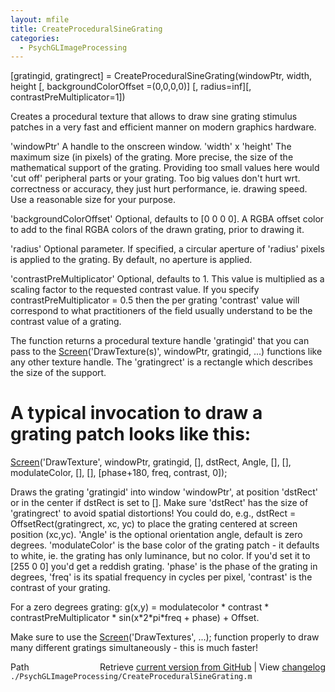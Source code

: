 ```yaml
---
layout: mfile
title: CreateProceduralSineGrating
categories:
  - PsychGLImageProcessing
---
```


\[gratingid, gratingrect\] = CreateProceduralSineGrating\(windowPtr, width, height \[, backgroundColorOffset =\(0,0,0,0\)\] \[, radius=inf\]\[, contrastPreMultiplicator=1\]\)

Creates a procedural texture that allows to draw sine grating stimulus patches
in a very fast and efficient manner on modern graphics hardware.

'windowPtr' A handle to the onscreen window.
'width' x 'height' The maximum size \(in pixels\) of the grating. More
precise, the size of the mathematical support of the grating. Providing too
small values here would 'cut off' peripheral parts or your grating. Too big
values don't hurt wrt. correctness or accuracy, they just hurt
performance, ie. drawing speed. Use a reasonable size for your purpose.

'backgroundColorOffset' Optional, defaults to \[0 0 0 0\]. A RGBA offset
color to add to the final RGBA colors of the drawn grating, prior to
drawing it.

'radius' Optional parameter. If specified, a circular aperture of
'radius' pixels is applied to the grating. By default, no aperture is
applied.

'contrastPreMultiplicator' Optional, defaults to 1. This value is
multiplied as a scaling factor to the requested contrast value. If you
specify contrastPreMultiplicator = 0.5 then the per grating 'contrast'
value will correspond to what practitioners of the field usually
understand to be the contrast value of a grating.


The function returns a procedural texture handle 'gratingid' that you can
pass to the [Screen](/docs/Screen)\('DrawTexture\(s\)', windowPtr, gratingid, ...\) functions
like any other texture handle. The 'gratingrect' is a rectangle which
describes the size of the support.

# A typical invocation to draw a grating patch looks like this:

[Screen](/docs/Screen)\('DrawTexture', windowPtr, gratingid, \[\], dstRect, Angle, \[\], \[\],
modulateColor, \[\], \[\], \[phase\+180, freq, contrast, 0\]\);

Draws the grating 'gratingid' into window 'windowPtr', at position 'dstRect'
or in the center if dstRect is set to \[\]. Make sure 'dstRect' has the
size of 'gratingrect' to avoid spatial distortions\! You could do, e.g.,
dstRect = OffsetRect\(gratingrect, xc, yc\) to place the grating centered at
screen position \(xc,yc\). 'Angle' is the optional orientation angle,
default is zero degrees. 'modulateColor' is the base color of the grating
patch \- it defaults to white, ie. the grating has only luminance, but no
color. If you'd set it to \[255 0 0\] you'd get a reddish grating. 'phase' is
the phase of the grating in degrees, 'freq' is its spatial frequency in
cycles per pixel, 'contrast' is the contrast of your grating.

For a zero degrees grating:
g\(x,y\) = modulatecolor \* contrast \* contrastPreMultiplicator \* sin\(x\*2\*pi\*freq \+ phase\) \+ Offset.

Make sure to use the [Screen](/docs/Screen)\('DrawTextures', ...\); function properly to
draw many different gratings simultaneously \- this is much faster\!



<div class="code_header" style="text-align:right;">
  <span style="float:left;">Path&nbsp;&nbsp;</span> <span class="counter">Retrieve <a href=
  "https://raw.github.com/Psychtoolbox-3/Psychtoolbox-3/beta/./PsychGLImageProcessing/CreateProceduralSineGrating.m">current version from GitHub</a> | View <a href=
  "https://github.com/Psychtoolbox-3/Psychtoolbox-3/commits/beta/./PsychGLImageProcessing/CreateProceduralSineGrating.m">changelog</a></span>
</div>
<div class="code">
  <code>./PsychGLImageProcessing/CreateProceduralSineGrating.m</code>
</div>
